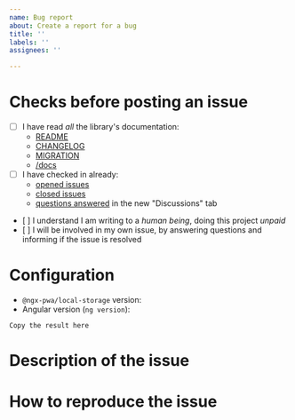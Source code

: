 ```yaml
---
name: Bug report
about: Create a report for a bug
title: ''
labels: ''
assignees: ''

---
```


<!-- Switch to the "Preview" tab to read the instructions more easily and be able to click on links directly -->

# Checks before posting an issue

- [ ] I have read _all_ the library's documentation:
  - [README](https://github.com/cyrilletuzi/angular-async-local-storage/blob/main/README.md)
  - [CHANGELOG](https://github.com/cyrilletuzi/angular-async-local-storage/blob/main/CHANGELOG.md)
  - [MIGRATION](https://github.com/cyrilletuzi/angular-async-local-storage/blob/main/MIGRATION.md)
  - [/docs](https://github.com/cyrilletuzi/angular-async-local-storage/tree/main/docs)
- [ ] I have checked in already:
  - [opened issues](https://github.com/cyrilletuzi/angular-async-local-storage/issues)
  - [closed issues](https://github.com/cyrilletuzi/angular-async-local-storage/issues?q=is%3Aissue+is%3Aclosed)
  - [questions answered](https://github.com/cyrilletuzi/angular-async-local-storage/discussions/categories/q-a) in the new "Discussions" tab
- [ ] I understand I am writing to a *human being*, doing this project *unpaid*
- [ ] I will be involved in my own issue, by answering questions and informing if the issue is resolved

<!-- Otherwise the issue will be closed. -->

# Configuration

- `@ngx-pwa/local-storage` version: 
- Angular version (`ng version`):
```
Copy the result here
```

# Description of the issue

<!-- Be precise, a vague description will not allow to find the problem. -->

# How to reproduce the issue

<!-- Hundred of tests are already checking most scenarios work, so without reproduction steps I will not be able to help. -->
